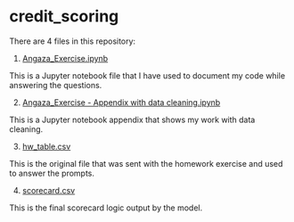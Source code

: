 # credit_scoring
There are 4 files in this repository:

1. [Angaza_Exercise.ipynb](https://github.com/alexdobyan/credit_scoring/blob/main/Angaza_Exercise.ipynb)

This is a Jupyter notebook file that I have used to document my code while answering the questions.

2. [Angaza_Exercise - Appendix with data cleaning.ipynb](https://github.com/alexdobyan/credit_scoring/blob/main/Angaza_Exercise%20-%20Appendix%20with%20data%20cleaning.ipynb)

This is a Jupyter notebook appendix that shows my work with data cleaning.

3. [hw_table.csv](https://github.com/alexdobyan/credit_scoring/blob/main/hw_table.csv)

This is the original file that was sent with the homework exercise and used to answer the prompts.

4. [scorecard.csv](https://github.com/alexdobyan/credit_scoring/blob/main/scorecard.csv)

This is the final scorecard logic output by the model.



